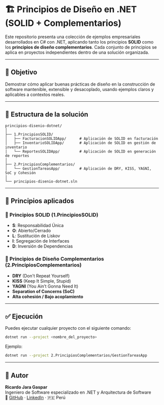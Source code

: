 # 🏗️ Principios de Diseño en .NET (SOLID + Complementarios)

Este repositorio presenta una colección de ejemplos empresariales desarrollados en C# con .NET, aplicando tanto los principios **SOLID** como los **principios de diseño complementarios**. Cada conjunto de principios se aplica en proyectos independientes dentro de una solución organizada.

---

## 🎯 Objetivo

Demostrar cómo aplicar buenas prácticas de diseño en la construcción de software mantenible, extensible y desacoplado, usando ejemplos claros y aplicables a contextos reales.

---

## 📁 Estructura de la solución

```
principios-disenio-dotnet/
│
├── 1.PrincipiosSOLID/
│   ├── FacturacionSOLIDApp/      # Aplicación de SOLID en facturación
│   ├── InventarioSOLIDApp/       # Aplicación de SOLID en gestión de inventario
│   └── ReportesSOLIDApp/         # Aplicación de SOLID en generación de reportes
│
├── 2.PrincipiosComplementarios/
│   └── GestionTareasApp/         # Aplicación de DRY, KISS, YAGNI, SoC y Cohesión
│
└── principios-disenio-dotnet.sln
```

---

## 🧱 Principios aplicados

### 🔷 Principios SOLID (1.PrincipiosSOLID)
- **S**: Responsabilidad Única
- **O**: Abierto/Cerrado
- **L**: Sustitución de Liskov
- **I**: Segregación de Interfaces
- **D**: Inversión de Dependencias

### 🔶 Principios de Diseño Complementarios (2.PrincipiosComplementarios)
- **DRY** (Don't Repeat Yourself)
- **KISS** (Keep It Simple, Stupid)
- **YAGNI** (You Ain’t Gonna Need It)
- **Separation of Concerns (SoC)**
- **Alta cohesión / Bajo acoplamiento**

---

## ✅ Ejecución
Puedes ejecutar cualquier proyecto con el siguiente comando:

```bash
dotnet run --project <nombre_del_proyecto>
```
Ejemplo:
```bash
dotnet run --project 2.PrincipiosComplementarios/GestionTareasApp
```
---

## 👤 Autor
**Ricardo Jara Gaspar**  
Ingeniero de Software especializado en .NET y Arquitectura de Software  
🔗 [GitHub](https://github.com/RJARAG-92) · [LinkedIn](https://www.linkedin.com/in/ricardojarag) · 🇵🇪 Perú
